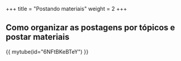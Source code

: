 +++
title = "Postando materiais"
weight = 2
+++

## Como organizar as postagens por tópicos e postar materiais

{{ mytube(id="6NFtBKeBTeY") }}